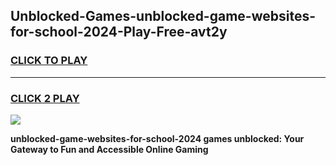 
## Unblocked-Games-unblocked-game-websites-for-school-2024-Play-Free-avt2y
<h3>
<a href="https://premium76.site?title=unblocked-game-websites-for-school-2024&ref=17A">CLICK TO PLAY</a></h3>
<hr>

<h3>
<a href="https://premium76.site?title=unblocked-game-websites-for-school-2024&ref=17A">CLICK 2 PLAY</a>
  
</h3>

<a href="https://premium76.site?title=unblocked-game-websites-for-school-2024&ref=17A"><img src="https://clearcache.store/games.png"></a>


**unblocked-game-websites-for-school-2024 games unblocked: Your Gateway to Fun and Accessible Online Gaming**
